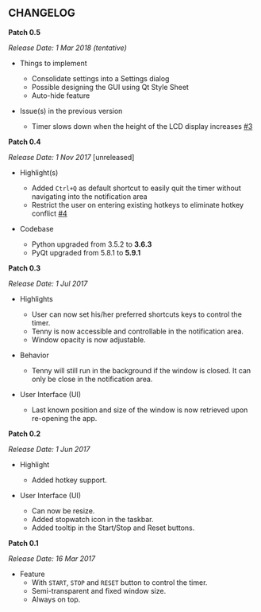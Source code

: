 CHANGELOG
---

**Patch 0.5**

_Release Date: 1 Mar 2018 (tentative)_

* Things to implement
    * Consolidate settings into a Settings dialog
    * Possible designing the GUI using Qt Style Sheet
    * Auto-hide feature

* Issue(s) in the previous version
    * Timer slows down when the height of the LCD display increases [#3](https://github.com/mokachokokarbon/Tenny/issues/3)


**Patch 0.4**

_Release Date: 1 Nov 2017_ [unreleased]

* Highlight(s)
    * Added `Ctrl+Q` as default shortcut to easily quit the timer without navigating into the notification area
    * Restrict the user on entering existing hotkeys to eliminate hotkey conflict [#4](https://github.com/mokachokokarbon/Tenny/issues/4)

* Codebase
    * Python upgraded from 3.5.2 to **3.6.3**
    * PyQt upgraded from 5.8.1 to **5.9.1**


**Patch 0.3**

_Release Date: 1 Jul 2017_

* Highlights
    * User can now set his/her preferred shortcuts keys to control the timer.
    * Tenny is now accessible and controllable in the notification area.
    * Window opacity is now adjustable.

* Behavior 
    * Tenny will still run in the background if the window is closed. It can only be close in the notification area. 

* User Interface (UI)
    * Last known position and size of the window is now retrieved upon re-opening the app.


**Patch 0.2**

_Release Date: 1 Jun 2017_

* Highlight
    * Added hotkey support.
    
* User Interface (UI)
    * Can now be resize.
    * Added stopwatch icon in the taskbar.
    * Added tooltip in the Start/Stop and Reset buttons.


**Patch 0.1**

_Release Date: 16 Mar 2017_

* Feature
    * With `START`, `STOP` and `RESET` button to control the timer.
    * Semi-transparent and fixed window size.
    * Always on top.
    
    